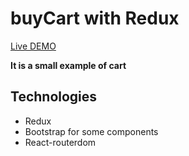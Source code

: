 # buyCart with Redux

[Live DEMO](https://buycart-redux.netlify.app/)

**It is a small example of cart**

## Technologies

- Redux
- Bootstrap for some components
- React-routerdom


